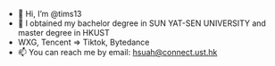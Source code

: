 - 👋 Hi, I’m @tims13
- 👀 I obtained my bachelor degree in SUN YAT-SEN UNIVERSITY and master degree in HKUST
- WXG, Tencent => Tiktok, Bytedance 
- 📫 You can reach me by email: hsuah@connect.ust.hk

<!---
tims13/tims13 is a ✨ special ✨ repository because its `README.md` (this file) appears on your GitHub profile.
You can click the Preview link to take a look at your changes.
--->
